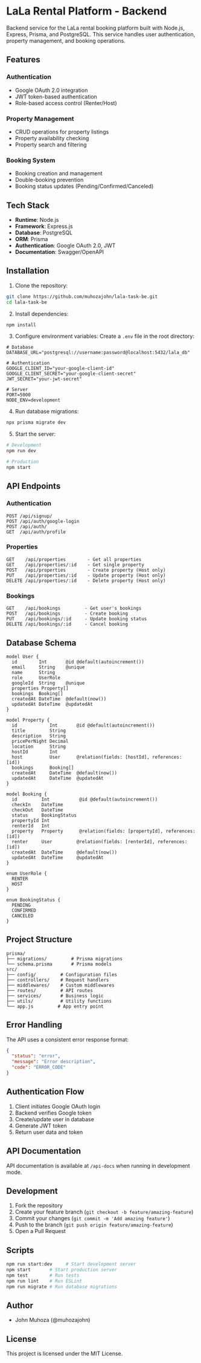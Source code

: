 # LaLa Rental Platform - Backend

Backend service for the LaLa rental booking platform built with Node.js, Express, Prisma, and PostgreSQL. This service handles user authentication, property management, and booking operations.

## Features

### Authentication
- Google OAuth 2.0 integration
- JWT token-based authentication
- Role-based access control (Renter/Host)

### Property Management
- CRUD operations for property listings
- Property availability checking
- Property search and filtering

### Booking System
- Booking creation and management
- Double-booking prevention
- Booking status updates (Pending/Confirmed/Canceled)

## Tech Stack

- **Runtime**: Node.js
- **Framework**: Express.js
- **Database**: PostgreSQL
- **ORM**: Prisma
- **Authentication**: Google OAuth 2.0, JWT
- **Documentation**: Swagger/OpenAPI

## Installation

1. Clone the repository:
```bash
git clone https://github.com/muhozajohn/lala-task-be.git
cd lala-task-be
```

2. Install dependencies:
```bash
npm install
```

3. Configure environment variables:
Create a `.env` file in the root directory:
```env
# Database
DATABASE_URL="postgresql://username:password@localhost:5432/lala_db"

# Authentication
GOOGLE_CLIENT_ID="your-google-client-id"
GOOGLE_CLIENT_SECRET="your-google-client-secret"
JWT_SECRET="your-jwt-secret"

# Server
PORT=5000
NODE_ENV=development
```

4. Run database migrations:
```bash
npx prisma migrate dev
```

5. Start the server:
```bash
# Development
npm run dev

# Production
npm start
```

## API Endpoints

### Authentication
```
POST /api/signup/
POST /api/auth/google-login
POST /api/auth/
GET  /api/auth/profile
```

### Properties
```
GET    /api/properties        - Get all properties
GET    /api/properties/:id    - Get single property
POST   /api/properties        - Create property (Host only)
PUT    /api/properties/:id    - Update property (Host only)
DELETE /api/properties/:id    - Delete property (Host only)
```

### Bookings
```
GET    /api/bookings         - Get user's bookings
POST   /api/bookings         - Create booking
PUT    /api/bookings/:id     - Update booking status
DELETE /api/bookings/:id     - Cancel booking
```

## Database Schema

```prisma
model User {
  id        Int       @id @default(autoincrement())
  email     String    @unique
  name      String
  role      UserRole
  googleId  String    @unique
  properties Property[]
  bookings  Booking[]
  createdAt DateTime  @default(now())
  updatedAt DateTime  @updatedAt
}

model Property {
  id            Int       @id @default(autoincrement())
  title         String
  description   String
  pricePerNight Decimal
  location      String
  hostId        Int
  host          User      @relation(fields: [hostId], references: [id])
  bookings      Booking[]
  createdAt     DateTime  @default(now())
  updatedAt     DateTime  @updatedAt
}

model Booking {
  id         Int           @id @default(autoincrement())
  checkIn    DateTime
  checkOut   DateTime
  status     BookingStatus
  propertyId Int
  renterId   Int
  property   Property      @relation(fields: [propertyId], references: [id])
  renter     User         @relation(fields: [renterId], references: [id])
  createdAt  DateTime     @default(now())
  updatedAt  DateTime     @updatedAt
}

enum UserRole {
  RENTER
  HOST
}

enum BookingStatus {
  PENDING
  CONFIRMED
  CANCELED
}
```
## Project Structure

```
prisma/
├── migrations/         # Prisma migrations
└── schema.prisma       # Prisma models
src/
├── config/         # Configuration files
├── controllers/    # Request handlers
├── middlewares/    # Custom middlewares
├── routes/         # API routes
├── services/       # Business logic
├── utils/          # Utility functions
└── app.js         # App entry point
```

## Error Handling

The API uses a consistent error response format:
```json
{
  "status": "error",
  "message": "Error description",
  "code": "ERROR_CODE"
}
```

## Authentication Flow

1. Client initiates Google OAuth login
2. Backend verifies Google token
3. Create/update user in database
4. Generate JWT token
5. Return user data and token

## API Documentation

API documentation is available at `/api-docs` when running in development mode.

## Development

1. Fork the repository
2. Create your feature branch (`git checkout -b feature/amazing-feature`)
3. Commit your changes (`git commit -m 'Add amazing feature'`)
4. Push to the branch (`git push origin feature/amazing-feature`)
5. Open a Pull Request

## Scripts

```bash
npm run start:dev     # Start development server
npm start       # Start production server
npm test        # Run tests
npm run lint    # Run ESLint
npm run migrate # Run database migrations
```

## Author

- John Muhoza (@muhozajohn)

## License

This project is licensed under the MIT License.
